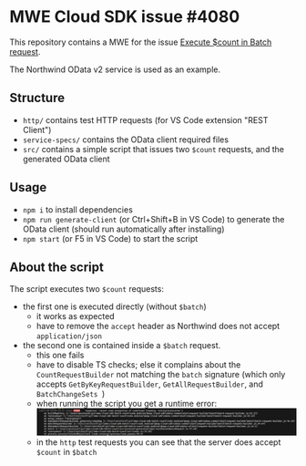# MWE Cloud SDK issue #4080

This repository contains a MWE for the issue [Execute \$count in Batch request](https://github.com/SAP/cloud-sdk-js/issues/4080).

The Northwind OData v2 service is used as an example.

## Structure

- `http/` contains test HTTP requests (for VS Code extension "REST Client")
- `service-specs/` contains the OData client required files
- `src/` contains a simple script that issues two `$count` requests, and the generated OData client

## Usage

- `npm i` to install dependencies
- `npm run generate-client` (or Ctrl+Shift+B in VS Code) to generate the OData client (should run automatically after installing)
- `npm start` (or F5 in VS Code) to start the script

## About the script

The script executes two `$count` requests:

- the first one is executed directly (without `$batch`)
  - it works as expected
  - have to remove the `accept` header as Northwind does not accept `application/json`
- the second one is contained inside a `$batch` request.
  - this one fails
  - have to disable TS checks; else it complains about the `CountRequestBuilder` not matching the `batch` signature (which only accepts `GetByKeyRequestBuilder`, `GetAllRequestBuilder`, and `BatchChangeSets `)
  - when running the script you get a runtime error:  
    ![](image.png)
  - in the `http` test requests you can see that the server does accept `$count` in `$batch`
